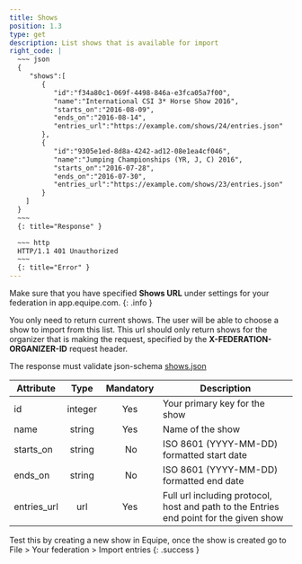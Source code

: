 ```yaml
---
title: Shows
position: 1.3
type: get
description: List shows that is available for import
right_code: |
  ~~~ json
  {
     "shows":[
        {
           "id":"f34a80c1-069f-4498-846a-e3fca05a7f00",
           "name":"International CSI 3* Horse Show 2016",
           "starts_on":"2016-08-09",
           "ends_on":"2016-08-14",
           "entries_url":"https://example.com/shows/24/entries.json"
        },
        {
           "id":"9305e1ed-8d8a-4242-ad12-08e1ea4cf046",
           "name":"Jumping Championships (YR, J, C) 2016",
           "starts_on":"2016-07-28",
           "ends_on":"2016-07-30",
           "entries_url":"https://example.com/shows/23/entries.json"
        }
    ]
  }
  ~~~
  {: title="Response" }

  ~~~ http
  HTTP/1.1 401 Unauthorized
  ~~~
  {: title="Error" }
---
```

Make sure that you have specified **Shows URL** under settings for your federation in app.equipe.com.
{: .info }

You only need to return current shows. The user will be able to choose a show to import from this list. This url should only return shows for the organizer that is making the request, specified by the **X-FEDERATION-ORGANIZER-ID** request header.

The response must validate json-schema [shows.json](https://app.equipe.com/api/schemas/shows.json)

Attribute | Type | Mandatory | Description
--- | :---: | :---: | ---
id | integer | Yes | Your primary key for the show
name | string | Yes | Name of the show
starts_on | string | No | ISO 8601 (YYYY-MM-DD) formatted start date
ends_on | string | No | ISO 8601 (YYYY-MM-DD) formatted end date
entries_url | url | Yes | Full url including protocol, host and path to the Entries end point for the given show

Test this by creating a new show in Equipe, once the show is created go to File > Your federation > Import entries
{: .success }
